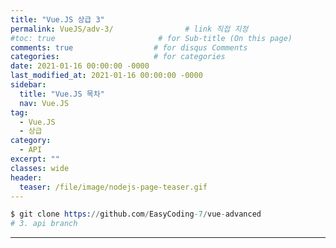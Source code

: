 ```yaml
---
title: "Vue.JS 상급 3"
permalink: VueJS/adv-3/                # link 직접 지정
#toc: true                       # for Sub-title (On this page)
comments: true                  # for disqus Comments
categories:                     # for categories
date: 2021-01-16 00:00:00 -0000
last_modified_at: 2021-01-16 00:00:00 -0000
sidebar:
  title: "Vue.JS 목차"
  nav: Vue.JS
tag:
  - Vue.JS
  - 상급
category:
  - API
excerpt: ""
classes: wide
header:
  teaser: /file/image/nodejs-page-teaser.gif
---
```


```s
$ git clone https://github.com/EasyCoding-7/vue-advanced
# 3. api branch
```

---

## 